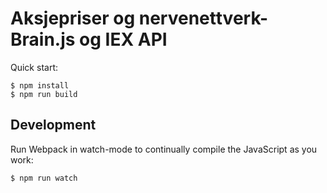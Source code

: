 # Aksjepriser og nervenettverk- Brain.js og IEX API

Quick start:

```
$ npm install
$ npm run build
````

## Development

Run Webpack in watch-mode to continually compile the JavaScript as you work:

```
$ npm run watch
```
